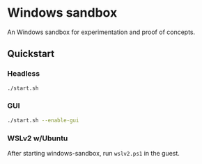 # Windows sandbox

An Windows sandbox for experimentation and proof of concepts.

## Quickstart
### Headless
```bash
./start.sh
```

### GUI
```bash
./start.sh --enable-gui
```

### WSLv2 w/Ubuntu
After starting windows-sandbox, run `wslv2.ps1` in the guest.

